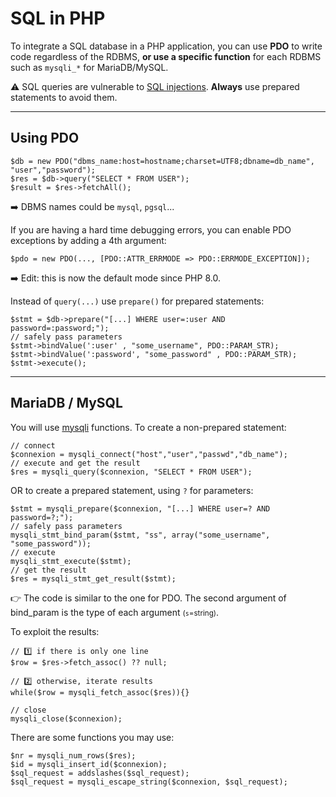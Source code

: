 # SQL in PHP

<div class="row row-cols-lg-2"><div>

To integrate a SQL database in a PHP application, you can use **PDO** to write code regardless of the RDBMS, **or use a specific function** for each RDBMS such as `mysqli_*` for MariaDB/MySQL.

⚠️ SQL queries are vulnerable to [SQL injections](/cybersecurity/red-team/s3.exploitation/vulns/injection/sqli.md). **Always** use prepared statements to avoid them.
</div><div>
</div></div>

<hr class="sep-both">

## Using PDO

<div class="row row-cols-lg-2"><div>

```php!
$db = new PDO("dbms_name:host=hostname;charset=UTF8;dbname=db_name", "user","password");
$res = $db->query("SELECT * FROM USER");
$result = $res->fetchAll();
```

➡️ DBMS names could be `mysql`, `pgsql`... 

If you are having a hard time debugging errors, you can enable PDO exceptions by adding a 4th argument:

```php!
$pdo = new PDO(..., [PDO::ATTR_ERRMODE => PDO::ERRMODE_EXCEPTION]);
```

➡️ Edit: this is now the default mode since PHP 8.0.
</div><div>

Instead of `query(...)` use `prepare()` for prepared statements:

```php!
$stmt = $db->prepare("[...] WHERE user=:user AND password=:password;");
// safely pass parameters
$stmt->bindValue(':user' , "some_username", PDO::PARAM_STR);
$stmt->bindValue(':password', "some_password" , PDO::PARAM_STR);
$stmt->execute();
```

</div></div>

<hr class="sr">

## MariaDB / MySQL

<div class="row row-cols-lg-2"><div>

You will use [mysqli](https://www.php.net/manual/en/book.mysqli.php) functions. To create a non-prepared statement:

```php!
// connect
$connexion = mysqli_connect("host","user","passwd","db_name");
// execute and get the result
$res = mysqli_query($connexion, "SELECT * FROM USER");
```

OR to create a prepared statement, using `?` for parameters:

```php!
$stmt = mysqli_prepare($connexion, "[...] WHERE user=? AND password=?;");
// safely pass parameters
mysqli_stmt_bind_param($stmt, "ss", array("some_username", "some_password"));
// execute
mysqli_stmt_execute($stmt);
// get the result
$res = mysqli_stmt_get_result($stmt);
```

👉 The code is similar to the one for PDO. The second argument of bind_param is the type of each argument <small>(`s`=string)</small>.
</div><div>

To exploit the results:

```
// 1️⃣ if there is only one line
$row = $res->fetch_assoc() ?? null;

// 2️⃣ otherwise, iterate results
while($row = mysqli_fetch_assoc($res)){}

// close
mysqli_close($connexion);
```

There are some functions you may use:

```php!
$nr = mysqli_num_rows($res);
$id = mysqli_insert_id($connexion);
$sql_request = addslashes($sql_request);
$sql_request = mysqli_escape_string($connexion, $sql_request);
```
</div></div>